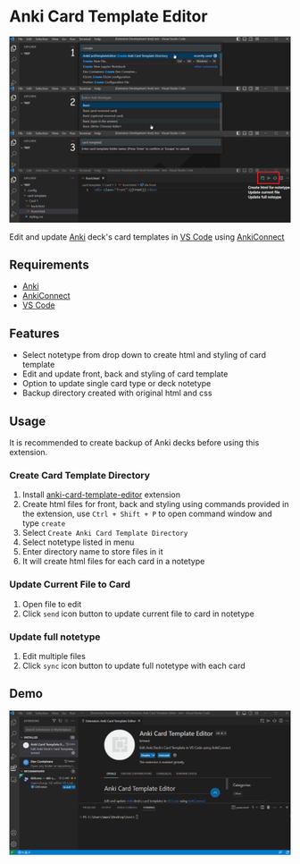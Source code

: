# Anki Card Template Editor

![editor.png](images/editor.png)

Edit and update [Anki](https://apps.ankiweb.net/) deck's card templates in [VS Code](https://code.visualstudio.com/) using [AnkiConnect](https://github.com/FooSoft/anki-connect)

## Requirements

- [Anki](https://apps.ankiweb.net/)
- [AnkiConnect](https://github.com/FooSoft/anki-connect)
- [VS Code](https://code.visualstudio.com/)

## Features

- Select notetype from drop down to create html and styling of card template
- Edit and update front, back and styling of card template
- Option to update single card type or deck notetype
- Backup directory created with original html and css

## Usage

It is recommended to create backup of Anki decks before using this extension.

### Create Card Template Directory
1. Install [anki-card-template-editor](https://marketplace.visualstudio.com/items?itemName=krmani.anki-card-template-editor) extension
2. Create html files for front, back and styling using commands provided in the extension, use `Ctrl + Shift + P` to open command window and type `create`
3. Select `Create Anki Card Template Directory`
4. Select notetype listed in menu
5. Enter directory name to store files in it
6. It will create html files for each card in a notetype

### Update Current File to Card
1. Open file to edit
2. Click `send` icon button to update current file to card in notetype

### Update full notetype 
1. Edit multiple files
2. Click `sync` icon button to update full notetype with each card

## Demo

![demo.gif](images/demo.gif)
